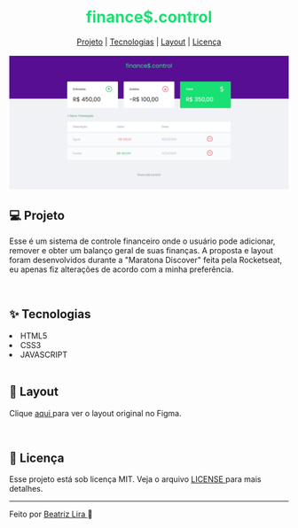 <h1 style="color: #19e073; text-align: center"> finance$.control </h1>

<div align="center">
<a href="#project">Projeto</a> |
<a href="#tecnologies">Tecnologias</a> |
<a href="#layout">Layout</a> |
<a href="#license">Licença</a>
<br><br>
<img src="./assets/layout.png" alt="Resultado final da aplicação">
</div>

<h2 id="project"> 💻 Projeto  </h2>
<p>Esse é um sistema de controle financeiro onde o usuário pode adicionar, remover e obter um balanço geral de suas finanças. A proposta e layout foram desenvolvidos durante a "Maratona Discover" feita pela Rocketseat, eu apenas fiz alterações de acordo com a minha preferência. </p>

<br>

<h2 id="tecnologies"> ✨ Tecnologias </h2>
<li> HTML5 </li>
<li> CSS3 </li>
<li> JAVASCRIPT </li>
<br>
<h2 id="layout"> 🎨 Layout </h2>
<p> Clique <a href="https://www.figma.com/file/7Vu9DzUaCZIV4nibzkjgB4/dev.finance%24-Maratona-Discover"> aqui </a> para ver o layout original no Figma.</p>
<br>
<h2 id="license"> 📑 Licença </h2>
<p> Esse projeto está sob licença MIT. Veja o arquivo <a href="./LICENSE"> LICENSE </a> para mais detalhes.</p>

<hr>
Feito por <a href="https://www.linkedin.com/in/beatrizliragonzaga/"> Beatriz Lira </a> 🎈
